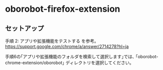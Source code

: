 # oborobot-firefox-extension

## セットアップ
手順 2: アプリや拡張機能をテストする を参考｡
https://support.google.com/chrome/a/answer/2714278?hl=ja

手順6の｢アプリや拡張機能のフォルダを検索して選択します｣では､
｢oborobot-chrome-extension/oborobot｣ ディレクトリを選択してください｡
